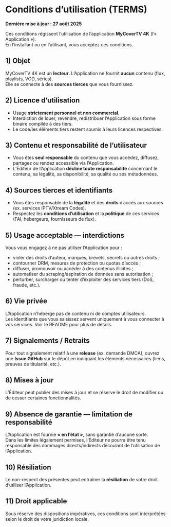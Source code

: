 # Conditions d’utilisation (TERMS)

**Dernière mise à jour : 27 août 2025**

Ces conditions régissent l’utilisation de l’application **MyCoverTV 4K** (l’« Application »).  
En l’installant ou en l’utilisant, vous acceptez ces conditions.

## 1) Objet
MyCoverTV 4K est un **lecteur**. L’Application ne fournit **aucun** contenu (flux, playlists, VOD, séries).  
Elle se connecte à des **sources tierces** que vous fournissez.

## 2) Licence d’utilisation
- Usage **strictement personnel et non commercial**.
- Interdiction de louer, revendre, redistribuer l’Application sous forme binaire compilée à des tiers.
- Le code/les éléments tiers restent soumis à leurs licences respectives.

## 3) Contenu et responsabilité de l’utilisateur
- Vous êtes **seul responsable** du contenu que vous accédez, diffusez, partagez ou rendez accessible via l’Application.
- L’Éditeur de l’Application **décline toute responsabilité** concernant le contenu, sa légalité, sa disponibilité, sa qualité ou ses métadonnées.

## 4) Sources tierces et identifiants
- Vous êtes responsable de la **légalité** et des **droits** d’accès aux sources (ex. services IPTV/Xtream Codes).
- Respectez les **conditions d’utilisation** et la **politique** de ces services (FAI, hébergeurs, fournisseurs de flux).

## 5) Usage acceptable — interdictions
Vous vous engagez à ne pas utiliser l’Application pour :
- violer des droits d’auteur, marques, brevets, secrets ou autres droits ;
- contourner DRM, mesures de protection ou quotas d’accès ;
- diffuser, promouvoir ou accéder à des contenus illicites ;
- automatiser du scraping/aspiration de données sans autorisation ;
- perturber, surcharger ou tenter d’exploiter des services tiers (DoS, fraude, etc.).

## 6) Vie privée
L’Application n’héberge pas de contenu ni de comptes utilisateurs.  
Les identifiants que vous saisissez servent uniquement à vous connecter à vos services. Voir le README pour plus de détails.

## 7) Signalements / Retraits
Pour tout signalement relatif à une **release** (ex. demande DMCA), ouvrez une **Issue GitHub** sur le dépôt en indiquant les éléments nécessaires (liens, preuves de titularité, etc.).

## 8) Mises à jour
L’Éditeur peut publier des mises à jour et se réserve le droit de modifier ou de cesser certaines fonctionnalités.

## 9) Absence de garantie — limitation de responsabilité
L’Application est fournie **« en l’état »**, sans garantie d’aucune sorte.  
Dans les limites légalement permises, l’Éditeur ne pourra être tenu responsable des dommages directs/indirects découlant de l’utilisation de l’Application.

## 10) Résiliation
Le non-respect des présentes peut entraîner la **résiliation** de votre droit d’utiliser l’Application.

## 11) Droit applicable
Sous réserve des dispositions impératives, ces conditions sont interprétées selon le droit de votre juridiction locale.
